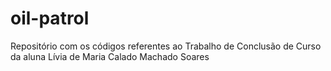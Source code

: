 # oil-patrol
Repositório com os códigos referentes ao Trabalho de Conclusão de Curso da aluna Lívia de Maria Calado Machado Soares
